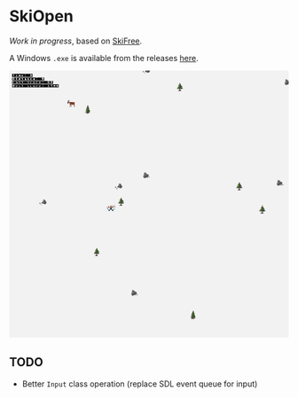 # SkiOpen

*Work in progress*, based on [SkiFree](http://ski.ihoc.net).

A Windows `.exe` is available from the releases [here](../../releases/).

![screenshot](ski.png "screenshot")

## TODO

- Better `Input` class operation (replace SDL event queue for input)
